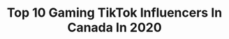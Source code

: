 ---
title: Top 10 Gaming TikTok Influencers In Canada In 2020
description: >-
  Find top gaming TikTok influencers in Canada in 2020. Most popular hashtags: #fyp #gaming #foryou #foryoupage.
platform: TikTok
hits: 607
text_top: Analyze the most popular TikTok profiles on inBeat.
text_bottom: Our search engine holds 607 TikTok influencers like this in Canada for you to collaborate.
profiles:
  - username: "ob1canoebee"
    fullname: >-
      stephanie
    bio: >-
      22 | MTL | 🇨🇦 General Steve Kenobi Watch my gaming stream ⬇️
    location: "Canada"
    followers: 141100
    engagement: 1878
    commentsToLikes: 0.021906
    id: ckacaxg56h8nw0i78lssdbcn7
    verified: false
    hashtags: "#coronavirus, #quarantine, #mirror, #montreal"
  - username: "edgemonk"
    fullname: >-
      Edwin Joseph
    bio: >-
      Just Me The Real Me Sports-Gaming Mixer: Edjemonk
    location: "Canada"
    followers: 2674
    engagement: 1255
    commentsToLikes: 0.058997
    id: ckb9ppa93kz840j2327cxnwxm
    verified: false
    hashtags: "#greenscreen, #ripgigi, #nba2k, #ripkobe"
  - username: "mtcosplay"
    fullname: >-
      RBTZful
    bio: >-
      ROAD TO 5K 25🇨🇦 cosplay, memes, weightlifting, gaming, tatted trash goblin
    location: "Canada"
    followers: 5129
    engagement: 1246
    commentsToLikes: 0.042701
    id: ck9gm0ph4qgbr0j78xdlm13c1
    verified: false
    hashtags: "#foryou, #qualitycontent, #funny, #fyp"
  - username: "sugarpawse"
    fullname: >-
      sugar pawse
    bio: >-
      •Cute gaming accessories• Ships from 🇨🇦 FREE Shipping in Canada
    location: "Canada"
    followers: 6467
    engagement: 1393
    commentsToLikes: 0.033573
    id: ckc1t1k29xcc00j23058darwz
    verified: false
    hashtags: "#ecommerce, #smallbusinesstips, #smallbusinessadvice, #smallbusiness"
  - username: "nicobbq_tiktok"
    fullname: >-
      nicobbq
    bio: >-
      I'm Nico and I'm gonna show you gaming tricks. I also make YouTube vids.
    location: "Canada"
    followers: 57700
    engagement: 1800
    commentsToLikes: 0.011595
    id: ck8oswvhcit2f0j789lnjzj45
    verified: false
    hashtags: "#nintendo, #foryoupage, #fyp, #crazy"
  - username: "maguirepcs"
    fullname: >-
      Maguire
    bio: >-
      Pc/gaming related content LINKS
    location: "Canada"
    followers: 86000
    engagement: 999
    commentsToLikes: 0.060944
    id: ckdhosejt13920j23osfqbz09
    verified: false
    hashtags: "#fortnite, #gamer, #pc, #gaming"
  - username: "vootz"
    fullname: >-
      Vootz
    bio: >-
      Funny Gaming Videos! Subscribe to Vootz on YouTube👇
    location: "Canada"
    followers: 217400
    engagement: 2050
    commentsToLikes: 0.007141
    id: ckc8vt3bgix6o0j23zdxqgr0c
    verified: false
    hashtags: "#foryou, #r6siege, #r6, #fortnite"
  - username: "coreytonge"
    fullname: >-
      coreytonge
    bio: >-
      🇨🇦Montréal 📷Insta: @CoreyTonge 💪🏼Comedy + Gaming 🤩70k?🤷🏻‍♂️
    location: "Canada"
    followers: 68300
    engagement: 1127
    commentsToLikes: 0.033670
    id: ckbf53t13tvnk0j23spclrfak
    verified: false
    hashtags: "#cosplay, #gamer, #mtl, #comedygaming"
  - username: "nayrui"
    fullname: >-
      Nay
    bio: >-
      More gaming clips at:
    location: "Canada"
    followers: 9438
    engagement: 843
    commentsToLikes: 0.023861
    id: ckbfga3hqbb1f0j23ite40p3p
    verified: false
    hashtags: "#filmstudent, #604, #fyp, #shecandoit"
  - username: "epginformatique"
    fullname: >-
      EPG Informatique
    bio: >-
      EPG Computers / EPG Informatique Gaming PCs
    location: "Canada"
    followers: 18500
    engagement: 791
    commentsToLikes: 0.021857
    id: ck9k4ynr2umu00j787t7mi7qm
    verified: false
    hashtags: "#pc, #pcsetup, #fyp, #pourtoi"
---